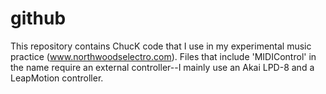 # github
This repository contains ChucK code that I use in my experimental music practice (www.northwoodselectro.com). Files that include 'MIDIControl' in the name require an external controller--I mainly use an Akai LPD-8 and a LeapMotion controller.
